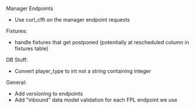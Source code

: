 Manager Endpoints
- Use curl_cffi on the manager endpoint requests 

Fixtures: 
- handle fixtures that get postponed (potentially at rescheduled column in fixtures table)

DB Stuff:
- Convert player_type to int not a string containing integer

General:
- Add versioning to endpoints
- Add "inbound" data model validation for each FPL endpoint we use 